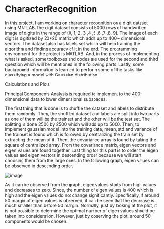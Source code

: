 # CharacterRecognition
In this project, I am working on character recognition on a digit dataset using MATLAB.The digit dataset consists of 5000 rows of handwritten image of digits in the range of {0, 1, 2, 3 ,4 ,5 ,6 ,7 ,8, 9}. The image of each digit is digitized by 20*20 matrix which adds up to 400 – dimensional vectors. The dataset also has labels set which will help training the algorithm and finding accuracy of it in the end. The programming environment for the project is MATLAB. And, in the process of implementing what is asked, some toolboxes and codes are used for the second and third question which will be mentioned in the following parts. Lastly, some background information is learned to perform some of the tasks like classifying a model with Gaussian distribution.

Calculations and Plots

Principal Components Analysis is required to implement to the 400-dimensional data to lower dimensional subspaces.

The first thing that is done is to shuffle the dataset and labels to distribute them randomly. Then, the shuffled dataset and labels are split into two parts as one of them will be the trainset and the other will be the test set. The splitting is done 2500 by 2500 which will add up to 5000. Then, to implement gaussian model into the training data, mean, std and variance of the trainset is found which is followed by centralizing the train set by extracting the mean of it. Then, the covariance array is found by taking the square of centralized array. From the covariance matrix, eigen vectors and eigen values are found together. Last thing for this part is to order the eigen values and eigen vectors in descending order because we will start choosing them from the large ones. In the following graph, eigen values can be observed in descending order.

![image](https://github.com/MehmetOguzhanTor/CharacterRecognition/assets/116079107/ccd7492d-c4c3-45a5-9eb5-09c0be5cac79)

As it can be observed from the graph, eigen values starts from high values and decreases to zero. Since,
the number of eigen values is 400 which is high and the eigen values do not change significantly.
Specifically, if around 50 margin of eigen values is observed, it can be seen that the decrease is much
smaller than before 50 margin. Normally, just by looking at the plot, it is not possible to determine the
optimal number of eigen values should be taken into consideration. However, just by observing the plot,
around 50 components would be chosen.
